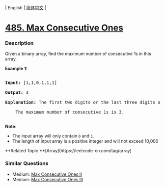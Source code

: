 | English | [简体中文](README.md) |

# [485. Max Consecutive Ones](https://leetcode-cn.com/problems/max-consecutive-ones)
 ### Description
<p>Given a binary array, find the maximum number of consecutive 1s in this array.</p>

<p><b>Example 1:</b><br />
<pre>
<b>Input:</b> [1,1,0,1,1,1]
<b>Output:</b> 3
<b>Explanation:</b> The first two digits or the last three digits are consecutive 1s.
    The maximum number of consecutive 1s is 3.
</pre>
</p>

<p><b>Note:</b>
<ul>
<li>The input array will only contain <code>0</code> and <code>1</code>.</li>
<li>The length of input array is a positive integer and will not exceed 10,000</li>
</ul>
</p>
**Related Topic	**[Array](https://leetcode-cn.com/tag/array) 

### Similar Questions
 - Medium:	[Max Consecutive Ones II](https://leetcode-cn.com/problems/max-consecutive-ones-ii) 
 - Medium:	[Max Consecutive Ones III](https://leetcode-cn.com/problems/max-consecutive-ones-iii) 

